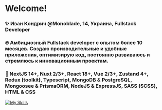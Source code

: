 # Welcome!

### ✨ Иван Кондрич @Monoblade, 14, Украина, Fullstack Developer
### 🔥 Амбициозный Fullstack developer с опытом более 10 месяцев. Создаю производительные и удобные приложения, оптимизирую код, постоянно развиваюсь и стремлюсь к инновационным проектам.
### 💠 NextJS 14+, Nuxt 2/3+, React 18+, Vue 2/3+, Zustand 4+, Redux (toolkit), Typescript, MongoDB & PostgreSQL, Mongoosee & PrismaORM, NodeJS & ExpressJS, SASS (SCSS), HTML & CSS

[![My Skills](https://skillicons.dev/icons?i=html,css,js,scss,react,vue,ts,nodejs,express,mongodb,redux,next,docker,figma,firebase,vite,webpack,yarn,tailwind&theme=light)](https://skillicons.dev)
